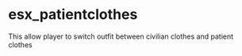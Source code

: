 # esx_patientclothes
 This allow player to switch outfit between civilian clothes and patient clothes
